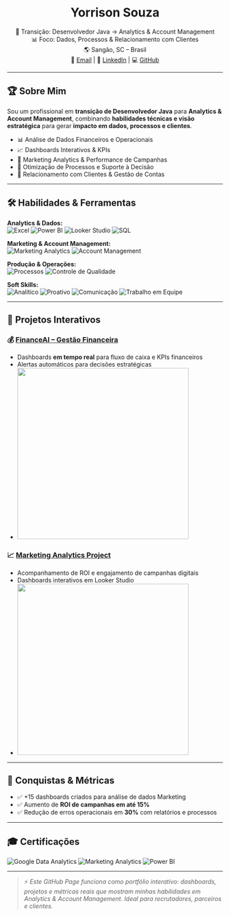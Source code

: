 <!-- ====== Início da Landing Page ====== -->

<h1 align="center">Yorrison Souza</h1>
<p align="center">
💼 Transição: Desenvolvedor Java → Analytics & Account Management<br>
📊 Foco: Dados, Processos & Relacionamento com Clientes<br>
🌎 Sangão, SC – Brasil<br>
📧 <a href="mailto:yorrison.souza.coporativo@gmail.com">Email</a> | 🔗 <a href="https://linkedin.com/in/felipe-gomes">LinkedIn</a> | 💻 <a href="https://www.instagram.com/felipeyorrison_/">GitHub</a>
</p>

---

## 🏆 Sobre Mim

Sou um profissional em **transição de Desenvolvedor Java** para **Analytics & Account Management**, combinando **habilidades técnicas e visão estratégica** para gerar **impacto em dados, processos e clientes**.

- 📊 Análise de Dados Financeiros e Operacionais  
- 📈 Dashboards Interativos & KPIs  
- 🎯 Marketing Analytics & Performance de Campanhas  
- 🔄 Otimização de Processos e Suporte à Decisão  
- 🤝 Relacionamento com Clientes & Gestão de Contas  

---

## 🛠 Habilidades & Ferramentas

**Analytics & Dados:**  
![Excel](https://img.shields.io/badge/Excel-207245?style=for-the-badge&logo=microsoft-excel&logoColor=white)
![Power BI](https://img.shields.io/badge/Power%20BI-F2C811?style=for-the-badge&logo=microsoft-power-bi&logoColor=black)
![Looker Studio](https://img.shields.io/badge/Looker_Studio-4285F4?style=for-the-badge&logo=google&logoColor=white)
![SQL](https://img.shields.io/badge/SQL-4479A1?style=for-the-badge&logo=mysql&logoColor=white)

**Marketing & Account Management:**  
![Marketing Analytics](https://img.shields.io/badge/Marketing%20Analytics-FF6F61?style=for-the-badge)
![Account Management](https://img.shields.io/badge/Account%20Management-00BFFF?style=for-the-badge)

**Produção & Operações:**  
![Processos](https://img.shields.io/badge/Processos-6A5ACD?style=for-the-badge)
![Controle de Qualidade](https://img.shields.io/badge/Qualidade-32CD32?style=for-the-badge)

**Soft Skills:**  
![Analítico](https://img.shields.io/badge/Anal%C3%ADtico-FF6347?style=for-the-badge)
![Proativo](https://img.shields.io/badge/Proativo-FFA500?style=for-the-badge)
![Comunicação](https://img.shields.io/badge/Comunicação-1E90FF?style=for-the-badge)
![Trabalho em Equipe](https://img.shields.io/badge/Equipe-8A2BE2?style=for-the-badge)

---

## 📂 Projetos Interativos

### 💰 [FinanceAI – Gestão Financeira](#)
- Dashboards **em tempo real** para fluxo de caixa e KPIs financeiros  
- Alertas automáticos para decisões estratégicas  
- <img src="https://media.giphy.com/media/3ohhwF34cGDoFFhRfy/giphy.gif" width="400">

### 📈 [Marketing Analytics Project](#)
- Acompanhamento de ROI e engajamento de campanhas digitais  
- Dashboards interativos em Looker Studio  
- <img src="https://media.giphy.com/media/l0HlBO7eyXzSZkJri/giphy.gif" width="400">

---

## 🎯 Conquistas & Métricas

- ✅ +15 dashboards criados para análise de dados Marketing   
- ✅ Aumento de **ROI de campanhas em até 15%**  
- ✅ Redução de erros operacionais em **30%** com relatórios e processos  

---

## 🎓 Certificações

![Google Data Analytics](https://img.shields.io/badge/Google%20Data%20Analytics-4285F4?style=for-the-badge&logo=google&logoColor=white)
![Marketing Analytics](https://img.shields.io/badge/Marketing%20Analytics-FF6F61?style=for-the-badge)
![Power BI](https://img.shields.io/badge/Power%20BI-F2C811?style=for-the-badge&logo=microsoft-power-bi&logoColor=black)

---

> ⚡ *Este GitHub Page funciona como portfólio interativo: dashboards, projetos e métricas reais que mostram minhas habilidades em Analytics & Account Management. Ideal para recrutadores, parceiros e clientes.*

